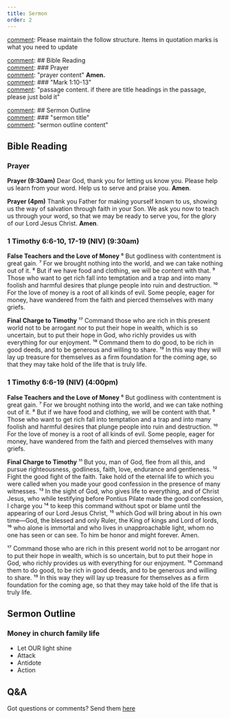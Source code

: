 ```yaml
---
title: Sermon 
order: 2
---
```


[comment]: Please maintain the follow structure. Items in quotation marks is what you need to update

[comment]: ## Bible Reading  
[comment]: ### Prayer  
[comment]: "prayer content"  **Amen.**  
[comment]:  ### "Mark 1:10-13"  
[comment]: "passage content. if there are title headings in the passage, please just bold it"  

[comment]: ## Sermon Outline  
[comment]: ### "sermon title"  
[comment]: "sermon outline content"  

[comment]: ------------------------------------------------------------------------------------

## Bible Reading

### Prayer
**Prayer (9:30am)**
Dear God, thank you for letting us know you. Please help us learn from your word. Help us to serve and praise you. **Amen**.

**Prayer (4pm)**
Thank you Father for making yourself known to us, showing us the way of salvation through faith in your Son. We ask you now to teach us through your word, so that we may be ready to serve you, for the glory of our Lord Jesus Christ. **Amen**.

### 1 Timothy 6:6-10, 17-19 (NIV) (9:30am)

**False Teachers and the Love of Money** 
⁶ But godliness with contentment is great gain. ⁷ For we brought nothing into the world, and we can take nothing out of it. ⁸ But if we have food and clothing, we will be content with that. ⁹ Those who want to get rich fall into temptation and a trap and into many foolish and harmful desires that plunge people into ruin and destruction. ¹⁰ For the love of money is a root of all kinds of evil. Some people, eager for money, have wandered from the faith and pierced themselves with many griefs.

**Final Charge to Timothy** 
¹⁷ Command those who are rich in this present world not to be arrogant nor to put their hope in wealth, which is so uncertain, but to put their hope in God, who richly provides us with everything for our enjoyment. ¹⁸ Command them to do good, to be rich in good deeds, and to be generous and willing to share. ¹⁹ In this way they will lay up treasure for themselves as a firm foundation for the coming age, so that they may take hold of the life that is truly life.

### 1 Timothy 6:6-19 (NIV) (4:00pm)
**False Teachers and the Love of Money**
⁶ But godliness with contentment is great gain. ⁷ For we brought nothing into the world, and we can take nothing out of it. ⁸ But if we have food and clothing, we will be content with that. ⁹ Those who want to get rich fall into temptation and a trap and into many foolish and harmful desires that plunge people into ruin and destruction. ¹⁰ For the love of money is a root of all kinds of evil. Some people, eager for money, have wandered from the faith and pierced themselves with many griefs.

**Final Charge to Timothy** 
¹¹ But you, man of God, flee from all this, and pursue righteousness, godliness, faith, love, endurance and gentleness. ¹² Fight the good fight of the faith. Take hold of the eternal life to which you were called when you made your good confession in the presence of many witnesses. ¹³ In the sight of God, who gives life to everything, and of Christ Jesus, who while testifying before Pontius Pilate made the good confession, I charge you ¹⁴ to keep this command without spot or blame until the appearing of our Lord Jesus Christ, ¹⁵ which God will bring about in his own time—God, the blessed and only Ruler, the King of kings and Lord of lords, ¹⁶ who alone is immortal and who lives in unapproachable light, whom no one has seen or can see. To him be honor and might forever. Amen.

¹⁷ Command those who are rich in this present world not to be arrogant nor to put their hope in wealth, which is so uncertain, but to put their hope in God, who richly provides us with everything for our enjoyment. ¹⁸ Command them to do good, to be rich in good deeds, and to be generous and willing to share. ¹⁹ In this way they will lay up treasure for themselves as a firm foundation for the coming age, so that they may take hold of the life that is truly life.

## Sermon Outline
### Money in church family life

- Let OUR light shine
- Attack
- Antidote
- Action 

## Q&A
Got questions or comments? Send them [here](https://tinyurl.com/SGHACQuestionsAnswers)
